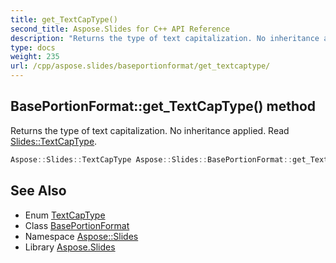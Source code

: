 ```yaml
---
title: get_TextCapType()
second_title: Aspose.Slides for C++ API Reference
description: "Returns the type of text capitalization. No inheritance applied. Read Slides::TextCapType."
type: docs
weight: 235
url: /cpp/aspose.slides/baseportionformat/get_textcaptype/
---
```

## BasePortionFormat::get_TextCapType() method


Returns the type of text capitalization. No inheritance applied. Read [Slides::TextCapType](../../textcaptype/).

```cpp
Aspose::Slides::TextCapType Aspose::Slides::BasePortionFormat::get_TextCapType() override
```

## See Also

* Enum [TextCapType](../textcaptype/)
* Class [BasePortionFormat](./)
* Namespace [Aspose::Slides](../)
* Library [Aspose.Slides](../../)